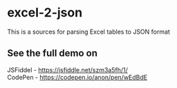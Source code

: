 # excel-2-json

This is a sources for parsing Excel tables to JSON format

## See the full demo on <br>
JSFiddel - https://jsfiddle.net/szm3a5fh/1/ <br>
CodePen - https://codepen.io/anon/pen/wEdBdE
